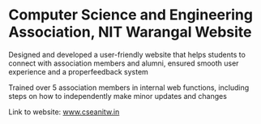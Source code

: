 # Computer Science and Engineering Association, NIT Warangal Website

Designed and developed a user-friendly website that helps students to connect with association members and alumni, ensured smooth user experience and a properfeedback system


Trained over 5 association members in internal web functions, including steps on how to independently make minor updates and changes


Link to website: www.cseanitw.in
